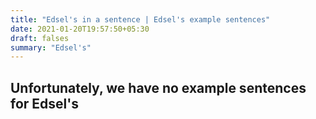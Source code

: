```yaml
---
title: "Edsel's in a sentence | Edsel's example sentences"
date: 2021-01-20T19:57:50+05:30
draft: falses
summary: "Edsel's"
---
```

## Unfortunately, we have no example sentences for Edsel's                 
